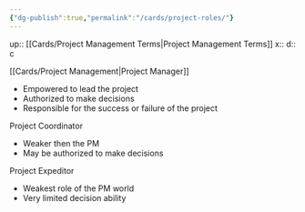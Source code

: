 ```yaml
---
{"dg-publish":true,"permalink":"/cards/project-roles/"}
---
```


up:: [[Cards/Project Management Terms\|Project Management Terms]] 
x:: 
d:: c

[[Cards/Project Management\|Project Manager]] 
- Empowered to lead the project
- ﻿﻿Authorized to make decisions
- ﻿Responsible for the success or failure of the project

Project Coordinator
- ﻿Weaker then the PM
- ﻿﻿May be authorized to make decisions

Project Expeditor
- Weakest role of the PM world
- Very limited decision ability